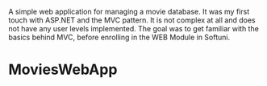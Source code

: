 A simple web application for managing a movie database. It was my first touch with ASP.NET and the MVC pattern. It is not complex at all and does not have any user levels implemented. The goal was to get familiar with the basics behind MVC, before enrolling in the WEB Module in Softuni.

# MoviesWebApp
